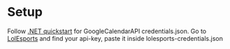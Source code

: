 ﻿# Setup
Follow [.NET quickstart](https://developers.google.com/calendar/api/quickstart/dotnet#step_2_set_up_the_sample) for GoogleCalendarAPI credentials.json.
Go to [LolEsports](https://lolesports.com/) and find your api-key, paste it inside lolesports-credentials.json